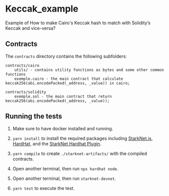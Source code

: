 # Keccak_example
Example of How to make Cairo's Keccak hash to match with Solidity’s Keccak and vice-versa?

## Contracts
The `contracts` directory contains the following subfolders:

```
contracts/cairo
	utils/ - contains utility functions as bytes and some other common functions
	exemple.cairo - the main contract that calculate keccak256(abi.encodePacked(_address, _value)) in cairo;

contracts/solidity
	exemple.sol - the main contract that return keccak256(abi.encodePacked(_address, _value));
```

## Running the tests
1. Make sure to have docker installed and running.

1. `yarn install` to install the required packages including [StarkNet.js](https://www.starknetjs.com/), [HardHat](https://hardhat.org/), and the [StarkNet Hardhat Plugin](https://shard-labs.github.io/starknet-hardhat-plugin/).

1. `yarn compile` to create `./starknet-artifacts/` with the compiled contracts.

1. Open another terminal, then run `npx hardhat node`.

1. Open another terminal, then run `starknet-devnet`.

1. `yarn test` to execute the test.
